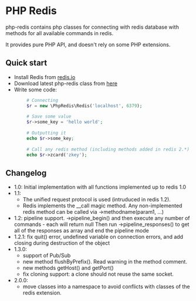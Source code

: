 PHP Redis
==========
php-redis contains php classes for connecting with redis database with methods 
for all available commands in redis.

It provides pure PHP API, and doesn't rely on some PHP extensions.

Quick start
-----------
* Install Redis from [redis.io](http://redis.io/download "Redis")
* Download latest php-redis class from [here](https://github.com/jelix/php-redis/archives/master)
* Write some code:

```php
		# Connecting
		$r = new \PhpRedis\Redis('localhost', 6379);
		
		# Save some value
		$r->some_key = 'hello world';
		
		# Outputting it
		echo $r->some_key;
		
		# Call any redis method (including methods added in redis 2.*)
		echo $r->zcard('zkey');
```

Changelog
---------

- 1.0: Initial implementation with all functions implemented up to redis 1.0
- 1.1:
    - The unified request protocol is used (intruduced in redis 1.2). 
    - Redis implements the __call magic method. Any non-implemented redis method can be called via ->methodname(param1, ...)
- 1.2: pipeline support. ->pipeline_begin() and then execute any number of commands - each will return null
        Then run ->pipeline_responses() to get all of the responses as array and end the pipeline mode
- 1.2.1: fix quit() error, undefined variable on connection errors, and add closing during destruction of the object
- 1.3.0:
    - support of Pub/Sub
    - new method flushByPrefix(). Read warning in the method comment. 
    - new methods getHost() and getPort()
    - fix cloning support: a clone should not reuse the same socket.
- 2.0.0: 
    - move classes into a namespace to avoid conflicts with classes of the redis extension.
